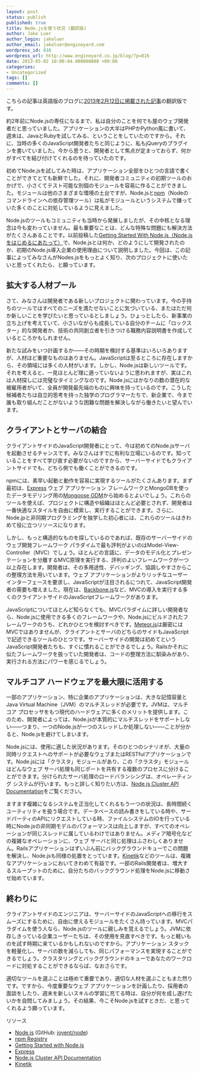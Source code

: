 ```yaml
---
layout: post
status: publish
published: true
title: Node.jsを使う状況 (翻訳版)
author: Jake Luer
author_login: jakeluer
author_email: jakeluer@engineyard.com
wordpress_id: 816
wordpress_url: http://www.engineyard.co.jp/blog/?p=816
date: 2013-05-02 10:00:04.000000000 +09:00
categories:
- Uncategorized
tags: []
comments: []
---
```

<div class="note">こちらの記事は英語版のブログに<a href="https://blog.engineyard.com/2013/when-to-use-nodejs" target="_blank">2013年2月12日に掲載された記事</a>の翻訳版です。</div>

約2年前にNode.jsの専任になるまで、私は自分のことを何でも屋のウェブ開発者だと思っていました。アプリケーションの大半はPHPかPython風に書いて、週末は、JavaとRubyを試してみる、ということをしていたのですから。それに、当時の多くのJavaScript開発者たちと同じように、私もjQueryのプラグインを書いていました。今から思うと、開発者として焦点が定まっておらず、何かがすべてを結び付けてくれるのを待っていたのです。

初めてNode.jsを試してみた時は、アプリケーション全部をひとつの言語で書くことができてとても新鮮でした。それに、開発者コミュニティの初期ツールのおかげで、小さくてテスト可能な別個のモジュールを容易に作ることができました。モジュールは他のさまざまな環境の土台ですが、Node.jsと<a href="https://npmjs.org/" target="_blank">npm</a>（Nodeのコマンドラインへの依存管理ツール）は私がモジュールというシステムで嫌っていた多くのことに対処しているように見えました。

Node.jsのツールもコミュニティも当時から発展しましたが、その中核となる理念は今も変わっていません。最も重要なことは、どんな特殊な問題にも解決方法がたくさんあることです。以前投稿した<a href="https://blog.engineyard.com/2012/nodejs" target="_blank">Getting Started With Node.js（Node.jsをはじめるにあたって）</a>で、Node.jsとは何か、どのようにして開発されたのか、初期のNode.js導入企業の使用理由について説明しました。今回は、この記事によってみなさんがNodes.jsをもっとよく知り、次のプロジェクトに使いたいと思ってくれたら、と願っています。

<h2>拡大する人材プール</h2>

さて、みなさんは開発者である新しいプロジェクトに関わっています。今の手持ちのツールではすべてのニーズを満たせないことに気づいている、またはただ何か新しいことを学びたいと思っているとしましょう。ひょっとしたら、新事業の立ち上げを考えていて、小さいながらも成長している自分のチームに「ロックスター」的な開発者か、技術の共同創立者を引きつける職務内容説明書を作成しているところかもしれません。

新たな試みをいつ計画するか――その時期を検討する基準はいろいろありますが、人材ほど重要なものはありません。JavaScriptは至るところに存在しますから、その領域には多くの人材がいます。しかし、Node.jsは新しいツールです。それを考えると、一見ほとんど理に適っていないように思われますが、実はこれは人材探しには完璧なタイミングなのです。Node.jsにはかなりの数の潜在的な被雇用者がいて、全員が開発最先端のものに興味を持っているのです。こうした候補者たちは自立的思考を持った独学のプログラマーたちで、新企業で、今まで誰も取り組んだことがないような困難な問題を解決しながら働きたいと望んでいます。

<h2>クライアントとサーバの結合</h2>

クライアントサイドのJavaScript開発者にとって、今は初めてのNode.jsサーバを起動させるチャンスです。みなさんはすでに有利な立場にいるのです。知っていることをすべて学び直す必要がないのですから、サーバーサイドでもクライアントサイドでも、どちら側でも働くことができるのです。

npmには、素早い起動と動作を容易に実現するツールがたくさんあります。まず最初は、<a href="http://expressjs.com/">Express</a> ウェブ アプリケーション フレームワークとMongoDBを使ったデータモデリング用の<a href="http://mongoosejs.com/">Mongoose ODM</a>から始めるとよいでしょう。これらのツールを使えば、プロジェクトに構造や組織はほとんど必要とされず、開発者は一番快適なスタイルを自由に模索し、実行することができます。さらに、Node.jpと非同期プログラミングを独学した初心者には、これらのツールはきわめて役に立つリソースになります。

しかし、もっと構造的なものを探しているのであれば、既存のサーバーサイドのウェブ開発フレームワーク パラダイムで最も評判がよいのはModel-View-Controller（MVC）でしょう。ほとんどの言語に、データのモデル化とプレゼンテーションを分離するMVC原理を実行する、評判のよいフレームワークが一つ以上存在します。開発者は、その多用途性、デバッギング、協調しやすさからこの整理方法を用いています。ウェブ アプリケーションがよりリッチなユーザーインターフェースを要求し、JavaScriptが注目されるにつれて、JavaScript開発者の需要も増えました。現在は、<a href="http://backbonejs.org/">Backbone.js</a>など、MVCの導入を実行する多くのクライアントサイドのJavaScriptフレームワークがあります。

JavaScriptについてほとんど知らなくても、MVCパラダイムに詳しい開発者なら、Node.jsに使用できる多くのフレームワークや、Node.jsにビルドされたフレームワークのうち、どれかひとつを検討すべきです。<a href="http://meteor.com/">Meteor.js</a>は厳密にはMVCではありませんが、クライアントとサーバのどちらのサイドもJavaScriptで記述できるツールのひとつです。サーバーサイドの開発は初めてというJavaScript開発者たちも、すぐに慣れることができるでしょう。Railsかそれに似たフレームワークを扱っていた開発者は、コードの整理方法に馴染みがあり、実行される方法にパワーを感じるでしょう。

<h2>マルチコア ハードウェアを最大限に活用する</h2>

一部のアプリケーション、特に企業のアプリケーションは、大きな記憶容量とJava Virtual Machine（JVM）のマルチスレッドが必要です。JVMは、マルチコア プロセッサをもつ現代のハードウェアに多くのメリットを提供します。このため、開発者によっては、Node.jsが本質的にマルチスレッドをサポートしない――つまり、一つのNode.jsが一つのスレッドしか処理しない――ことが分かると、Node.jsを避けてしまいます。

Node.jsには、使用に適した状況があります。そのひとつのシナリオが、大量の同時リクエストへのサポートが必要なウェブまたはRESTfulアプリケーションです。Node.jsには「クラスタ」モジュールがあり、この「クラスタ」モジュールはどんなウェブ サーバ処理も同じポートを共有する複数のプロセスに分けることができます。分けられたサーバ処理のロードバランシングは、オペレーティング システムが行います。もっと詳しく知りたい方は、<a href="http://nodejs.org/api/cluster.html">Node.js Cluster API Documentation</a>をご覧ください。

ますます複雑になるシステムを正当化してくれるもう一つの状況は、長時間続くユーティリティを扱う場合です。データベースの読み書きをしている時や、サードパーティのAPIにリクエストしている時、ファイルシステムのIOを行っている時にNode.jsの非同期モデルのパフォーマンスは向上しますが、すべてのオペレーションが同じスレッドに属しているわけではありません。メディア暗号化などの複雑なオペレーションに、ウェブ サーバと同じ処理はふさわしくありません。Railsアプリケーションはずいぶん前にバックグラウンドキューでこの問題を解決し、Node.jsも同様の処置をとっています。<a href="http://kinetik.qualiancy.com/">Kinetik</a>などのツールは、複雑なアプリケーションにおいてきわめて有益です。一部のRails開発者は、増大するスループットのために、自分たちのバックグラウンド処理をNode.jsに移動させ始めています。

<h2>終わりに</h2>

クライアントサイドのエンジニアは、サーバーサイドのJavaScriptへの移行をスムーズにするために、自由に使えるモジュールをたくさん持っています。MVCパラダイムを使う人なら、Node.jsのツールに親しみを覚えるでしょう。JVMに依存しきっている企業ユーザーたちは、その使用を見直すべきです。もっと軽いものを試す時期に来ているかもしれないのですから。アプリケーション スタックを軽量化し、サーバの数を減らしても、同じパフォーマンスを実現することができるでしょう。クラスタリングとバックグラウンドのキューであなたのワークロードに対処することができるならば、なおさらです。

適切なツールを選ぶことは極めて重要であり、適切な人材を選ぶこともまた然りです。ですから、今度重要なウェブ アプリケーションを計画したり、採用者の面談をしたり、週末を新しいスキルの学習に充てる時は、自分が何を成し遂げたいかを自問してみましょう。その結果、今こそNode.jsを試すときだ、と思ってくれるよう願っています。

リソース
<ul>
<li dir="ltr"><a href="http://nodejs.org/">Node.js</a> (GitHub: <a href="https://github.com/joyent/node">joyent/node</a>)</li>
<li dir="ltr"><a href="https://npmjs.org/">npm Registry</a></li>
<li dir="ltr"><a href="https://blog.engineyard.com/2012/nodejs">Getting Started with Node.js</a></li>
<li dir="ltr"><a href="http://expressjs.com/">Express</a></li>
<li dir="ltr"><a href="http://nodejs.org/api/cluster.html">Node.js Cluster API Documentation</a></li>
<li dir="ltr"><a href="http://kinetik.qualiancy.com/">Kinetik</a></li>
</ul>
